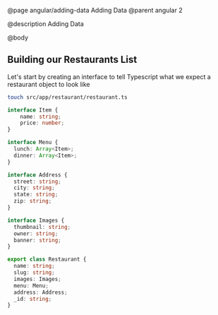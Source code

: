 @page angular/adding-data Adding Data
@parent angular 2

@description Adding Data

@body 


## Building our Restaurants List

Let's start by creating an interface to tell Typescript what we expect a restaurant object to look like

```bash
touch src/app/restaurant/restaurant.ts
```

```typescript
interface Item {
    name: string;
    price: number;
}

interface Menu {
  lunch: Array<Item>;
  dinner: Array<Item>;
}

interface Address {
  street: string;
  city: string;
  state: string;
  zip: string;
}

interface Images {
  thumbnail: string;
  owner: string;
  banner: string;
}

export class Restaurant {
  name: string;
  slug: string;
  images: Images;
  menu: Menu;
  address: Address;
  _id: string;
}
```


